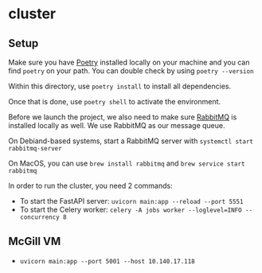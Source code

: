 # cluster

## Setup

Make sure you have [Poetry](https://python-poetry.org/docs/) installed locally on your machine and you can find `poetry` on your path.
You can double check by using `poetry --version`

Within this directory, use `poetry install` to install all dependencies.

Once that is done, use `poetry shell` to activate the environment.

Before we launch the project, we also need to make sure [RabbitMQ](https://www.rabbitmq.com/download.html) is installed locally as well. We use RabbitMQ as our message queue.

On Debiand-based systems, start a RabbitMQ server with `systemctl start rabbitmq-server`

On MacOS, you can use `brew install rabbitmq` and `brew service start rabbitmq`

In order to run the cluster, you need 2 commands:

- To start the FastAPI server: `uvicorn main:app --reload --port 5551`
- To start the Celery worker: `celery -A jobs worker --loglevel=INFO --concurrency 8`

## McGill VM

- `uvicorn main:app --port 5001 --host 10.140.17.118`

